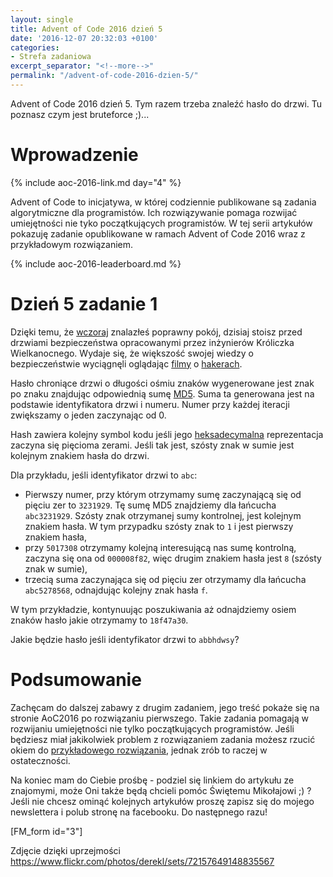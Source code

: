 ```yaml
---
layout: single
title: Advent of Code 2016 dzień 5
date: '2016-12-07 20:32:03 +0100'
categories:
- Strefa zadaniowa
excerpt_separator: "<!--more-->"
permalink: "/advent-of-code-2016-dzien-5/"
---
```

Advent of Code 2016 dzień 5. Tym razem trzeba znaleźć hasło do drzwi. Tu poznasz czym jest bruteforce ;)...

# Wprowadzenie
  
{% include aoc-2016-link.md day="4" %}

Advent of Code to inicjatywa, w której codziennie publikowane są zadania algorytmiczne dla programistów. Ich rozwiązywanie pomaga rozwijać umiejętności nie tyko początkujących programistów. W tej serii artykułów pokazuję zadanie opublikowane w ramach Advent of Code 2016 wraz z przykładowym rozwiązaniem.

{% include aoc-2016-leaderboard.md %}

# Dzień 5 zadanie 1
  
Dzięki temu, że [wczoraj](http://www.samouczekprogramisty.pl/advent-of-code-2016-dzien-4/) znalazłeś poprawny pokój, dzisiaj stoisz przed drzwiami bezpieczeństwa opracowanymi przez inżynierów Króliczka Wielkanocnego. Wydaje się, że większość swojej wiedzy o bezpieczeństwie wyciągnęli oglądając [filmy](https://en.wikipedia.org/wiki/Hackers_%28film%29) o [hakerach](https://en.wikipedia.org/wiki/WarGames).

Hasło chroniące drzwi o długości ośmiu znaków wygenerowane jest znak po znaku znajdując odpowiednią sumę [MD5](https://en.wikipedia.org/wiki/MD5). Suma ta generowana jest na podstawie identyfikatora drzwi i numeru. Numer przy każdej iteracji zwiększamy o jeden zaczynając od 0.

Hash zawiera kolejny symbol kodu jeśli jego [heksadecymalna](https://en.wikipedia.org/wiki/Hexadecimal) reprezentacja zaczyna się pięcioma zerami. Jeśli tak jest, szósty znak w sumie jest kolejnym znakiem hasła do drzwi.

Dla przykładu, jeśli identyfikator drzwi to `abc`:

- Pierwszy numer, przy którym otrzymamy sumę zaczynającą się od pięciu zer to `3231929`. Tę sumę MD5 znajdziemy dla łańcucha `abc3231929`. Szósty znak otrzymanej sumy kontrolnej, jest kolejnym znakiem hasła. W tym przypadku szósty znak to `1` i jest pierwszy znakiem hasła,
- przy `5017308` otrzymamy kolejną interesującą nas sumę kontrolną, zaczyna się ona od `000008f82`, więc drugim znakiem hasła jest `8` (szósty znak w sumie),
- trzecią suma zaczynająca się od pięciu zer otrzymamy dla łańcucha `abc5278568`, odnajdując kolejny znak hasła `f`.
  
  
W tym przykładzie, kontynuując poszukiwania aż odnajdziemy osiem znaków hasło jakie otrzymamy to `18f47a30`.

Jakie będzie hasło jeśli identyfikator drzwi to `abbhdwsy`?

# Podsumowanie
  
Zachęcam do dalszej zabawy z drugim zadaniem, jego treść pokaże się na stronie AoC2016 po rozwiązaniu pierwszego. Takie zadania pomagają w rozwijaniu umiejętności nie tylko początkujących programistów. Jeśli będziesz miał jakikolwiek problem z rozwiązaniem zadania możesz rzucić okiem do [przykładowego rozwiązania](https://github.com/SamouczekProgramisty/StrefaZadaniowaSamouka/tree/master/05_aoc_2016/src/main/java/pl/samouczekprogramisty/szs/aoc2016/day05), jednak zrób to raczej w ostateczności.

Na koniec mam do Ciebie prośbę - podziel się linkiem do artykułu ze znajomymi, może Oni także będą chcieli pomóc Świętemu Mikołajowi ;) ? Jeśli nie chcesz ominąć kolejnych artykułów proszę zapisz się do mojego newslettera i polub stronę na facebooku. Do następnego razu!

[FM\_form id="3"]

Zdjęcie dzięki uprzejmości https://www.flickr.com/photos/derekl/sets/72157649148835567

